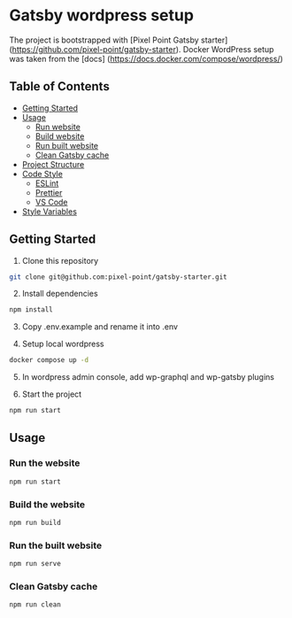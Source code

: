 # Gatsby wordpress setup

The project is bootstrapped with [Pixel Point Gatsby starter] (<https://github.com/pixel-point/gatsby-starter>).
Docker WordPress setup was taken from the [docs] (<https://docs.docker.com/compose/wordpress/>)

## Table of Contents

- [Getting Started](#getting-started)
- [Usage](#usage)
  - [Run website](#run-the-website)
  - [Build website](#build-the-website)
  - [Run built website](#run-built-website)
  - [Clean Gatsby cache](#clean-gatsby-cache)
- [Project Structure](#project-structure)
- [Code Style](#code-style)
  - [ESLint](#eslint)
  - [Prettier](#prettier)
  - [VS Code](#vs-code)
- [Style Variables](#style-variables)

## Getting Started

1. Clone this repository

```bash
git clone git@github.com:pixel-point/gatsby-starter.git
```

2. Install dependencies

```bash
npm install
```

3. Copy .env.example and rename it into .env

4. Setup local wordpress

```bash
docker compose up -d
```

5. In wordpress admin console, add wp-graphql and wp-gatsby plugins

6. Start the project

```bash
npm run start
```

## Usage

### Run the website

```bash
npm run start
```

### Build the website

```bash
npm run build
```

### Run the built website

```bash
npm run serve
```

### Clean Gatsby cache

```bash
npm run clean
```
